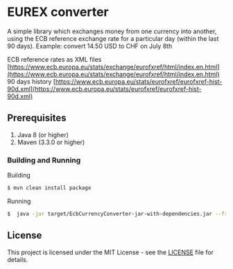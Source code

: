 # EUREX converter

A simple library which exchanges money from one currency into another, using the ECB reference exchange rate for a particular day (within the last 90 days). Example: convert 14.50 USD to CHF on July 8th

ECB reference rates as XML files [https://www.ecb.europa.eu/stats/exchange/eurofxref/html/index.en.html](https://www.ecb.europa.eu/stats/exchange/eurofxref/html/index.en.html)
90 days history [https://www.ecb.europa.eu/stats/eurofxref/eurofxref-hist-90d.xml](https://www.ecb.europa.eu/stats/eurofxref/eurofxref-hist-90d.xml)

## Prerequisites

1. Java 8 (or higher)
2. Maven (3.3.0 or higher)

### Building and Running

Building
```bash
$ mvn clean install package
```

Running 
```bash
$  java -jar target/EcbCurrencyConverter-jar-with-dependencies.jar --from=CHF --to=USD --onDate=2022-04-01 --amount=100
```

## License

This project is licensed under the MIT License - see the [LICENSE](LICENSE) file for details.